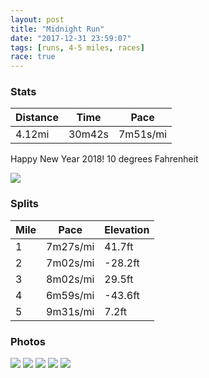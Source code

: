```yaml
---
layout: post
title: "Midnight Run"
date: "2017-12-31 23:59:07"
tags: [runs, 4-5 miles, races]
race: true
---
```


### Stats

| Distance | Time | Pace |
|----------|------|------|
|4.12mi|30m42s|7m51s/mi|

Happy New Year 2018! 
10 degrees Fahrenheit

<img src='https://maps.googleapis.com/maps/api/staticmap?maptype=roadmap&path=enc:otzwFp|nbMhBeY}CMgGyIoPaE}NiLiCwFAaJcAcCg]wToQx@{MaM}LCAnCzCzHmCrJdCrIxMhJxChF~HzAfGrNfFlBpJiAzJnLvI|@tUvZvJQpChBdDwGH{C&key=AIzaSyC1MId7bFpkLXNAaYhBSTb8jLyiSqzbDtM&size=800x800&markers=color:yellow|label:S|40.774,-73.97337&markers=color:green|label:F|40.773840000000014,-73.97230000000005'>

### Splits

| Mile | Pace | Elevation |
|------|------|-----------|
|1|7m27s/mi|41.7ft|
|2|7m02s/mi|-28.2ft|
|3|8m02s/mi|29.5ft|
|4|6m59s/mi|-43.6ft|
|5|9m31s/mi|7.2ft|

### Photos
<img src='https://dgtzuqphqg23d.cloudfront.net/L1zaInr8N8HLGRfwcsQlYUVLnG5Wk17vcB50Mukug0I-431x768.jpg'>

<img src='https://dgtzuqphqg23d.cloudfront.net/vaoRWg201ejqibIqMPW_iUss85Uc_xbcIpHOqxUZ970-576x768.jpg'>

<img src='https://dgtzuqphqg23d.cloudfront.net/i6EMzARLDHd3vyQtKPGVrsOGBkJffJykiIv2p3gwe7k-768x576.jpg'>

<img src='https://dgtzuqphqg23d.cloudfront.net/lOms07s9Sms9TQYJpvm9WioO5W85d-x5F4kfHzNTvvk-431x768.jpg'>

<img src='https://dgtzuqphqg23d.cloudfront.net/odm_PqdQsXycL-zy00wre4cwPAdR9mm3UxtPCH8-ubk-431x768.jpg'>
